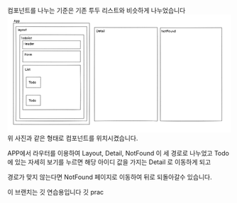 컴포넌트를 나누는 기준은 기존 투두 리스트와 비슷하게 나누었습니다
![ex_screenshot](./src/scc_img1.png)
위 사진과 같은 형태로 컴포넌트를 위치시켰습니다.

APP에서 라우터를 이용하여 Layout, Detail, NotFound 이 세 경로로 나누었고 
Todo에 있는 자세히 보기를 누르면 해당 아이디 값을 가지는 Detail 로 이동하게 되고

경로가 맞지 않는다면 NotFound 페이지로 이동하여 뒤로 되돌아갈수 있습니다.


이 브랜치는 깃 연습용입니다
깃 prac
